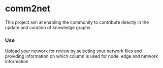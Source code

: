 # comm2net
This project aim at enabling the community to contribute directly in the update and curation of knowledge graphs.

### Use
Upload your network for review by selecting your network files and providing information on which column is used for node, edge and network information
